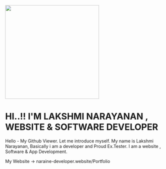 <img src="https://media.giphy.com/media/zbMRZx113HKBkeCwrm/giphy.gif" width="300" height="300" >

<h1>HI..!! I'M LAKSHMI NARAYANAN , WEBSITE & SOFTWARE DEVELOPER  </h1>

Hello - My Github Viewer. Let me introduce myself. 
My name is Lakshmi Narayanan, Basically i am a developer and Proud Ex.Tester.
I am a website , Software & App Development.

My Website -> naraine-developer.website/Portfolio 


